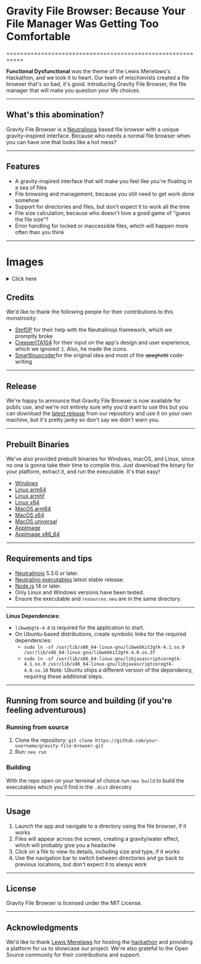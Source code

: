 # Gravity File Browser: Because Your File Manager Was Getting Too Comfortable

===========================================================

**Functional Dysfunctional** was the theme of the Lewis Menelaws's Hackathon, and we took it to heart. Our team of mischievists created a file browser that's so bad, it's good. Introducing Gravity File Browser, the file manager that will make you question your life choices.

------------

## What's this abomination?

Gravity File Browser is a [Neutralinojs](https://neutralino.js.org/) based file browser with a unique gravity-inspired interface. Because who needs a normal file browser when you can have one that looks like a hot mess?

------------

## Features

* A gravity-inspired interface that will make you feel like you're floating in a sea of files
* File browsing and management, because you still need to get work done somehow
* Support for directories and files, but don't expect it to work all the time
* File size calculation, because who doesn't love a good game of "guess the file size"?
* Error handling for locked or inaccessible files, which will happen more often than you think

--------

# Images

<details>
	<summary>Click here</summary>

![image](https://github.com/user-attachments/assets/51aee534-3305-4922-99b5-364a3ac3edda)
![image](https://github.com/user-attachments/assets/b3994ff4-a6e4-41c2-878c-695594fc6092)
![image](https://github.com/user-attachments/assets/d586e2b2-2f92-476b-b91c-8ddac34dfcee)
</details>

## Credits

We'd like to thank the following people for their contributions to this monstrosity:

* [StefDP](https://github.com/stef-00012/) for their help with the Neutralinojs framework, which we promptly broke
* [CreeperITA104](https://github.com/creeperita09/) for their input on the app's design and user experience, which we ignored :). Also, he made the icons.
* [Smartlinuxcoder](https://github.com/smartlinuxcoder/)for the original idea and most of the ~~spaghetti~~ code-writing
--------

## Release

We're happy to announce that Gravity File Browser is now available for public use, and we're not entirely sure why you'd want to use this but you can download the [latest release](https://github.com/Hackathonification-enforcement-unit/ClearFile-file-explorer/releases) from our repository and use it on your own machine, but it's pretty janky so don't say we didn't warn you.

-------------------

## Prebuilt Binaries

We've also provided prebuilt binaries for Windows, macOS, and Linux, since no one is gonna take their time to compile this. Just download the binary for your platform, extract it, and run the executable. It's that easy!

* [Windows](https://github.com/Hackathonification-enforcement-unit/ClearFile-file-explorer/releases/latest/download/ClearFile.file.explorer-win_x64.zip)
* [Linux arm64](https://github.com/Hackathonification-enforcement-unit/ClearFile-file-explorer/releases/latest/download/ClearFile.file.explorer-linux_arm64.zip)
* [Linux armhf](https://github.com/Hackathonification-enforcement-unit/ClearFile-file-explorer/releases/latest/download/ClearFile.file.explorer-linux_armhf.zip)
* [Linux x64](https://github.com/Hackathonification-enforcement-unit/ClearFile-file-explorer/releases/latest/download/ClearFile.file.explorer-linux_x64.zip)
* [MacOS arm64](https://github.com/Hackathonification-enforcement-unit/ClearFile-file-explorer/releases/latest/download/ClearFile.file.explorer-mac_arm64.zip)
* [MacOS x64](https://github.com/Hackathonification-enforcement-unit/ClearFile-file-explorer/releases/latest/download/ClearFile.file.explorer-mac_x64.zip)
* [MacOS universal](https://github.com/Hackathonification-enforcement-unit/ClearFile-file-explorer/releases/latest/download/ClearFile.file.explorer-mac_universal.zip)
* [AppImage](https://github.com/Hackathonification-enforcement-unit/ClearFile-file-explorer/releases/latest/download/ClearFileExplorer.AppImage)
* [AppImage x86_64](https://github.com/Hackathonification-enforcement-unit/ClearFile-file-explorer/releases/latest/download/ClearFile_file_explorer-x86_64.AppImage)

---------------

## Requirements and tips

* [Neutralinojs](https://neutralino.js.org/) 5.3.0 or later.
* [Neutralino executables](https://github.com/neutralinojs/neutralinojs/releases) latest stable release.
* [Node.js](https://nodejs.org) 14 or later.
* Only Linux and Windows versions have been tested.
* Ensure the executable and `resources.neu` are in the same directory.

---------------

**Linux Dependencies:**

* `libwebgtk-4.0` is required for the application to start.
* On Ubuntu-based distributions, create symbolic links for the required dependencies:
 	* `sudo ln -sf /usr/lib/x86_64-linux-gnu/libwebkit2gtk-4.1.so.0 /usr/lib/x86_64-linux-gnu/libwebkit2gtk-4.0.so.37`
 	* `sudo ln -sf /usr/lib/x86_64-linux-gnu/libjavascriptcoregtk-4.1.so.0 /usr/lib/x86_64-linux-gnu/libjavascriptcoregtk-4.0.so.18`
 Note: Ubuntu ships a different version of the dependency, requiring these additional steps.

---------------

## Running from source and building (if you're feeling adventurous)

### Running from source
1. Clone the repository: `git clone https://github.com/your-username/gravity-file-browser.git`
2. Run: `neu run`
      
### Building
With the repo open on your terminal of choice run `neu build` to build the executables which you'll find in the `.dist` direcotry

---------------

## Usage

1. Launch the app and navigate to a directory using the file browser, if it works
2. Files will appear across the screen, creating a gravity/water effect, which will probably give you a headache
3. Click on a file to view its details, including size and type, if it works
4. Use the navigation bar to switch between directories and go back to previous locations, but don't expect it to always work

---------------

## License

Gravity File Browser is licensed under the MIT License.

---------------

## Acknowledgments

We'd like to thank [Lewis Menelaws](https://www.youtube.com/@CodingwithLewis) for hosting the [hackathon](https://hackathon.lewismenelaws.com/) and providing a platform for us to showcase our project. We're also grateful to the Open Source community for their contributions and support.
